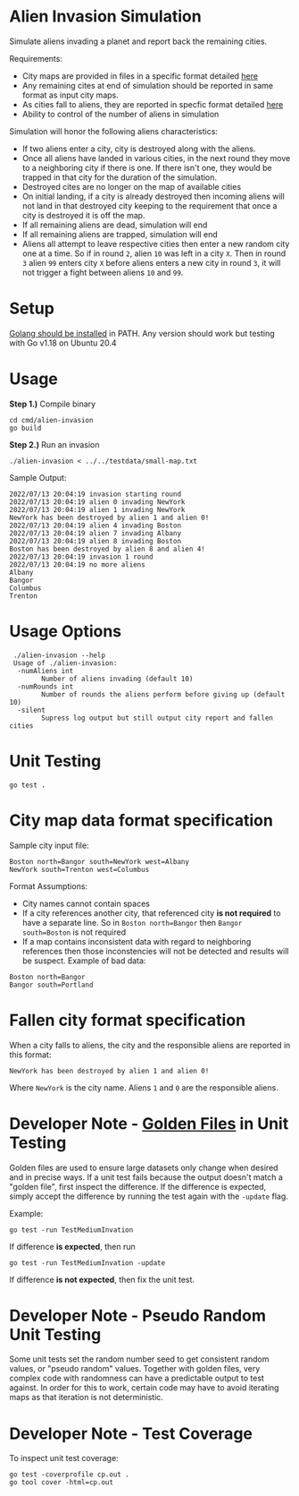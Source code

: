 # Alien Invasion Simulation

Simulate aliens invading a planet and report back the remaining cities.

Requirements:
* City maps are provided in files in a specific format detailed [here](#cityMapFormat)
* Any remaining cites at end of simulation should be reported in same format as input city maps.
* As cities fall to aliens, they are reported in specfic format detailed [here](#reportFallenCityFormat)
* Ability to control of the number of aliens in simulation

Simulation will honor the following aliens characteristics:

* If two aliens enter a city, city is destroyed along with the aliens.
* Once all aliens have landed in various cities, in the next round they move to a neighboring city if there is one.  If there isn't one, they would be trapped in that city for the duration of the simulation.
* Destroyed cites are no longer on the map of available cities
* On initial landing, if a city is already destroyed then incoming aliens will not land in that destroyed city keeping to the requirement that once a city is destroyed it is off the map.
* If all remaining aliens are dead, simulation will end
* If all remaining aliens are trapped, simulation will end
* Aliens all attempt to leave respective cities then enter a new random city one at a time. So if in round `2`, alien `10` was left in a city `X`.  Then in round `3` alien `99` enters city `X` before aliens enters a new city in round `3`, it will not trigger a fight between aliens `10` and `99`.

# Setup

[Golang should be installed](https://go.dev/dl/) in PATH.  Any version should work but testing with Go v1.18 on Ubuntu 20.4

# Usage

**Step 1.)** Compile binary

    cd cmd/alien-invasion
    go build

**Step 2.)** Run an invasion

    ./alien-invasion < ../../testdata/small-map.txt

Sample Output:

```
2022/07/13 20:04:19 invasion starting round
2022/07/13 20:04:19 alien 0 invading NewYork
2022/07/13 20:04:19 alien 1 invading NewYork
NewYork has been destroyed by alien 1 and alien 0!
2022/07/13 20:04:19 alien 4 invading Boston
2022/07/13 20:04:19 alien 7 invading Albany
2022/07/13 20:04:19 alien 8 invading Boston
Boston has been destroyed by alien 8 and alien 4!
2022/07/13 20:04:19 invasion 1 round
2022/07/13 20:04:19 no more aliens
Albany
Bangor
Columbus
Trenton
```

# Usage Options

```
 ./alien-invasion --help
 Usage of ./alien-invasion:
  -numAliens int
    	Number of aliens invading (default 10)
  -numRounds int
    	Number of rounds the aliens perform before giving up (default 10)
  -silent
    	Supress log output but still output city report and fallen cities
```

# Unit Testing

```
go test .
```

# <a name="cityMapFormat"></a>City map data format specification

Sample city input file:
```
Boston north=Bangor south=NewYork west=Albany
NewYork south=Trenton west=Columbus
```

Format Assumptions:

* City names cannot contain spaces
* If a city references another city, that referenced city **is not required** to have a separate line.  So in `Boston north=Bangor` then `Bangor south=Boston` is not required
* If a map contains inconsistent data with regard to neighboring references then those inconstencies will not be detected and results will be suspect.
Example of bad data:

```
Boston north=Bangor
Bangor south=Portland
```
# <a name="reportFallenCityFormat"></a>Fallen city format specification    

When a city falls to aliens, the city and the responsible aliens are reported in this format:

```
NewYork has been destroyed by alien 1 and alien 0!
```

Where `NewYork` is the city name. Aliens `1` and `0` are the responsible aliens.

# Developer Note - [Golden Files](https://ieftimov.com/posts/testing-in-go-golden-files/) in Unit Testing

Golden files are used to ensure large datasets only change when desired and in precise ways. If a unit test fails because the output doesn't match a "golden file", first inspect the difference.  If the difference is expected, simply accept the difference by running the test again with the `-update` flag.

Example:
```
go test -run TestMediumInvation
```
If difference **is expected**, then run
```
go test -run TestMediumInvation -update
```
If difference **is not expected**, then fix the unit test.

# Developer Note - Pseudo Random Unit Testing

Some unit tests set the random number seed to get consistent random values, or "pseudo random" values.  Together with golden files, very complex code with randomness can have a predictable output to test against.  In order for this to work, certain code may have to avoid iterating maps as that iteration is not deterministic.

# Developer Note - Test Coverage

To inspect unit test coverage:

```
go test -coverprofile cp.out .
go tool cover -html=cp.out
```